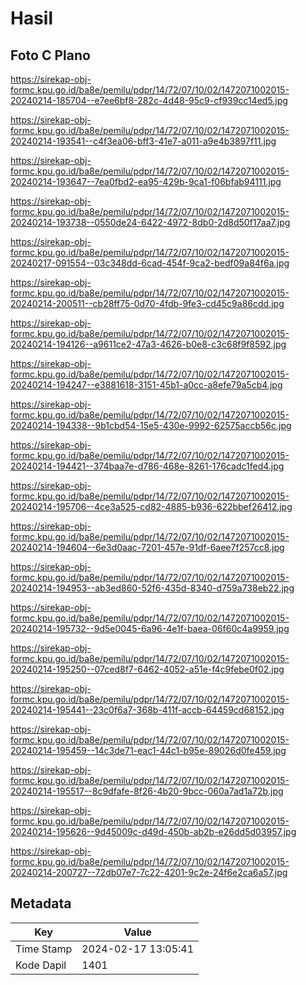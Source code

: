 # Hasil

## Foto C Plano

https://sirekap-obj-formc.kpu.go.id/ba8e/pemilu/pdpr/14/72/07/10/02/1472071002015-20240214-185704--e7ee6bf8-282c-4d48-95c9-cf939cc14ed5.jpg

https://sirekap-obj-formc.kpu.go.id/ba8e/pemilu/pdpr/14/72/07/10/02/1472071002015-20240214-193541--c4f3ea06-bff3-41e7-a011-a9e4b3897f11.jpg

https://sirekap-obj-formc.kpu.go.id/ba8e/pemilu/pdpr/14/72/07/10/02/1472071002015-20240214-193647--7ea0fbd2-ea95-429b-9ca1-f06bfab94111.jpg

https://sirekap-obj-formc.kpu.go.id/ba8e/pemilu/pdpr/14/72/07/10/02/1472071002015-20240214-193738--0550de24-6422-4972-8db0-2d8d50f17aa7.jpg

https://sirekap-obj-formc.kpu.go.id/ba8e/pemilu/pdpr/14/72/07/10/02/1472071002015-20240217-091554--03c348dd-6cad-454f-9ca2-bedf09a84f6a.jpg

https://sirekap-obj-formc.kpu.go.id/ba8e/pemilu/pdpr/14/72/07/10/02/1472071002015-20240214-200511--cb28ff75-0d70-4fdb-9fe3-cd45c9a86cdd.jpg

https://sirekap-obj-formc.kpu.go.id/ba8e/pemilu/pdpr/14/72/07/10/02/1472071002015-20240214-194126--a9611ce2-47a3-4626-b0e8-c3c68f9f8592.jpg

https://sirekap-obj-formc.kpu.go.id/ba8e/pemilu/pdpr/14/72/07/10/02/1472071002015-20240214-194247--e3881618-3151-45b1-a0cc-a8efe79a5cb4.jpg

https://sirekap-obj-formc.kpu.go.id/ba8e/pemilu/pdpr/14/72/07/10/02/1472071002015-20240214-194338--9b1cbd54-15e5-430e-9992-62575accb56c.jpg

https://sirekap-obj-formc.kpu.go.id/ba8e/pemilu/pdpr/14/72/07/10/02/1472071002015-20240214-194421--374baa7e-d786-468e-8261-176cadc1fed4.jpg

https://sirekap-obj-formc.kpu.go.id/ba8e/pemilu/pdpr/14/72/07/10/02/1472071002015-20240214-195706--4ce3a525-cd82-4885-b936-622bbef26412.jpg

https://sirekap-obj-formc.kpu.go.id/ba8e/pemilu/pdpr/14/72/07/10/02/1472071002015-20240214-194604--6e3d0aac-7201-457e-91df-6aee7f257cc8.jpg

https://sirekap-obj-formc.kpu.go.id/ba8e/pemilu/pdpr/14/72/07/10/02/1472071002015-20240214-194953--ab3ed860-52f6-435d-8340-d759a738eb22.jpg

https://sirekap-obj-formc.kpu.go.id/ba8e/pemilu/pdpr/14/72/07/10/02/1472071002015-20240214-195732--9d5e0045-6a96-4e1f-baea-06f60c4a9959.jpg

https://sirekap-obj-formc.kpu.go.id/ba8e/pemilu/pdpr/14/72/07/10/02/1472071002015-20240214-195250--07ced8f7-6462-4052-a51e-f4c9febe0f02.jpg

https://sirekap-obj-formc.kpu.go.id/ba8e/pemilu/pdpr/14/72/07/10/02/1472071002015-20240214-195441--23c0f6a7-368b-411f-accb-64459cd68152.jpg

https://sirekap-obj-formc.kpu.go.id/ba8e/pemilu/pdpr/14/72/07/10/02/1472071002015-20240214-195459--14c3de71-eac1-44c1-b95e-89026d0fe459.jpg

https://sirekap-obj-formc.kpu.go.id/ba8e/pemilu/pdpr/14/72/07/10/02/1472071002015-20240214-195517--8c9dfafe-8f26-4b20-9bcc-060a7ad1a72b.jpg

https://sirekap-obj-formc.kpu.go.id/ba8e/pemilu/pdpr/14/72/07/10/02/1472071002015-20240214-195626--9d45009c-d49d-450b-ab2b-e26dd5d03957.jpg

https://sirekap-obj-formc.kpu.go.id/ba8e/pemilu/pdpr/14/72/07/10/02/1472071002015-20240214-200727--72db07e7-7c22-4201-9c2e-24f6e2ca6a57.jpg


## Metadata

| Key        | Value               |
| ---------- | ------------------- |
| Time Stamp | 2024-02-17 13:05:41 |
| Kode Dapil | 1401                |



